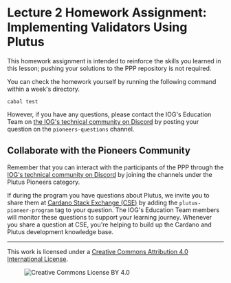 # Lecture 2 Homework Assignment: Implementing Validators Using Plutus

This homework assignment is intended to reinforce the skills you learned in this lesson; pushing your solutions to the PPP repository is not required.

You can check the homework yourself by running the following command within a week's directory.

```shell
cabal test
```

However, if you have any questions, please contact the IOG's Education Team on [the IOG's technical community on Discord](https://discord.gg/inputoutput) by posting your question on the `pioneers-questions` channel.

## Collaborate with the Pioneers Community

Remember that you can interact with the participants of the PPP through the [IOG's technical community on Discord](https://discord.gg/inputoutput) by joining the channels under the Plutus Pioneers category.

If during the program you have questions about Plutus, we invite you to share them at [Cardano Stack Exchange (CSE)](https://cardano.stackexchange.com/) by adding the `plutus-pioneer-program` tag to your question. The IOG's Education Team members will monitor these questions to support your learning journey. Whenever you share a question at CSE, you're helping to build up the Cardano and Plutus development knowledge base.

---

This work is licensed under a [Creative Commons Attribution 4.0 International License](http://creativecommons.org/licenses/by/4.0/).

<figure><img src="https://i.creativecommons.org/l/by/4.0/88x31.png" alt="Creative Commons License BY 4.0"></figure>
